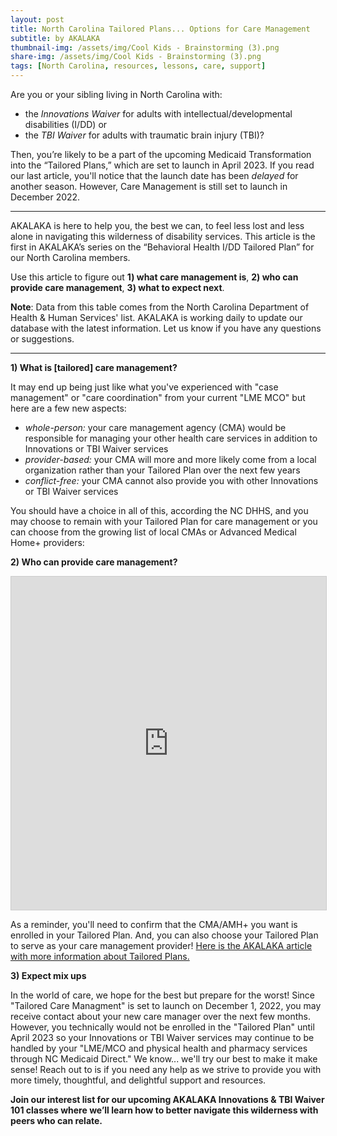 ```yaml
---
layout: post
title: North Carolina Tailored Plans... Options for Care Management
subtitle: by AKALAKA
thumbnail-img: /assets/img/Cool Kids - Brainstorming (3).png
share-img: /assets/img/Cool Kids - Brainstorming (3).png
tags: [North Carolina, resources, lessons, care, support]
---
```

Are you or your sibling living in North Carolina with: 
- the *Innovations Waiver* for adults with intellectual/developmental disabilities (I/DD) or 
- the *TBI Waiver* for adults with traumatic brain injury (TBI)?

Then, you’re likely to be a part of the upcoming Medicaid Transformation into the “Tailored Plans,” which are set to launch in April 2023. If you read our last article, you'll notice that the launch date has been *delayed* for another season. However, Care Management is still set to launch in December 2022. 

---
AKALAKA is here to help you, the best we can, to feel less lost and less alone in navigating this wilderness of disability services. This article is the first in AKALAKA’s series on the “Behavioral Health I/DD Tailored Plan” for our North Carolina members.

Use this article to figure out **1) what care management is**, **2) who can provide care management**, **3) what to expect next**.

__Note__: Data from this table comes from the North Carolina Department of Health & Human Services' list. AKALAKA is working daily to update our database with the latest information. Let us know if you have any questions or suggestions.

---


**1) What is [tailored] care management?**

It may end up being just like what you've experienced with "case management" or "care coordination" from your current "LME MCO" but here are a few new aspects:
- *whole-person:* your care management agency (CMA) would be responsible for managing your other health care services in addition to Innovations or TBI Waiver services
- *provider-based:* your CMA will more and more likely come from a local organization rather than your Tailored Plan over the next few years
- *conflict-free:* your CMA cannot also provide you with other Innovations or TBI Waiver services

You should have a choice in all of this, according the NC DHHS, and you may choose to remain with your Tailored Plan for care management or you can choose from the growing list of local CMAs or Advanced Medical Home+ providers:

**2) Who can provide care management?**

<iframe class="airtable-embed" src="https://airtable.com/embed/shrW6X2iBwepBvt4I?backgroundColor=orange&viewControls=on" frameborder="0" onmousewheel="" width="100%" height="533" style="background: transparent; border: 1px solid #ccc;"></iframe>

As a reminder, you'll need to confirm that the CMA/AMH+ you want is enrolled in your Tailored Plan. And, you can also choose your Tailored Plan to serve as your care management provider! [Here is the AKALAKA article with more information about Tailored Plans.](/2022-09-21-tailored-plan-start/)

**3) Expect mix ups**
  
In the world of care, we hope for the best but prepare for the worst! Since "Tailored Care Managment" is set to launch on December 1, 2022, you may receive contact about your new care manager over the next few months. However, you technically would not be enrolled in the "Tailored Plan" until April 2023 so your Innovations or TBI Waiver services may continue to be handled by your "LME/MCO and physical health and pharmacy services through NC Medicaid Direct." We know... we'll try our best to make it make sense! Reach out to is if you need any help as we strive to provide you with more timely, thoughtful, and delightful support and resources.

**Join our interest list for our upcoming AKALAKA Innovations & TBI Waiver 101 classes where we’ll learn how to better navigate this wilderness with peers who can relate.**
<iframe data-tally-src="https://tally.so/embed/wLZLJO?alignLeft=1&transparentBackground=1&dynamicHeight=1" width="100%" height="200" frameborder="0" marginheight="0" marginwidth="0" title="Register today to access AKALAKA's FREE Preview for Siblings in December 2022"></iframe><script>var d=document,w="https://tally.so/widgets/embed.js",v=function(){"undefined"!=typeof Tally?Tally.loadEmbeds():d.querySelectorAll("iframe[data-tally-src]:not([src])").forEach((function(e){e.src=e.dataset.tallySrc}))};if(d.querySelector('script[src="'+w+'"]'))v();else{var s=d.createElement("script");s.src=w,s.onload=v,s.onerror=v,d.body.appendChild(s);}</script>
